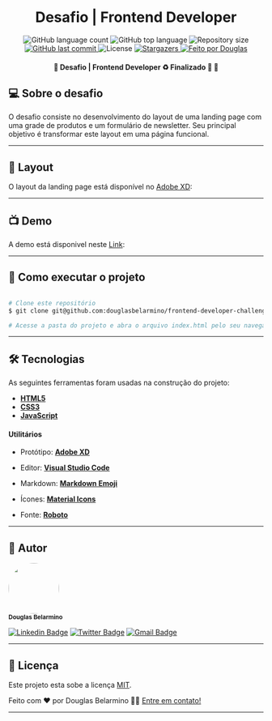 <h1 align="center">Desafio | Frontend Developer</h1>

<p align="center">
  <img alt="GitHub language count" src="https://img.shields.io/github/languages/count/douglasbelarmino/frontend-developer-challenge-at-linx?color=%23888888">

  <img alt="GitHub top language" src="https://img.shields.io/github/languages/top/douglasbelarmino/frontend-developer-challenge-at-linx?color=%23888888">

  <img alt="Repository size" src="https://img.shields.io/github/repo-size/douglasbelarmino/frontend-developer-challenge-at-linx?color=%23888888">
  
  <a href="https://github.com/douglasbelarmino/frontend-developer-challenge-at-linx/commits/master">
    <img alt="GitHub last commit" src="https://img.shields.io/github/last-commit/douglasbelarmino/frontend-developer-challenge-at-linx?color=%23888888">
  </a>
    
   <img alt="License" src="https://img.shields.io/badge/license-MIT-brightgreen?color=%23888888">
   
   <a href="https://github.com/douglasbelarmino/frontend-developer-challenge-at-linx/stargazers">
    <img alt="Stargazers" src="https://img.shields.io/github/stars/douglasbelarmino/frontend-developer-challenge-at-linx?color=%23888888">
  </a>

  <a href="https://rocketseat.com.br">
    <img alt="Feito por Douglas" src="https://img.shields.io/badge/feito%20por-Douglas-%23888888">
  </a>
</p>

<h4 align="center"> 
	🚧  Desafio | Frontend Developer ♻️ Finalizado 🚀 🚧
</h4>

## 💻 Sobre o desafio

O desafio consiste no desenvolvimento do layout de uma landing page com uma grade de produtos e um formulário de newsletter. Seu principal objetivo é transformar este layout em uma página funcional.

---

## 🎨 Layout

O layout da landing page está disponível no [Adobe XD](https://xd.adobe.com/spec/4025e242-a495-4594-71d2-5fd89d774b57-3614/grid):

---

## :tv: Demo

A demo está disponivel neste [Link](https://frontend-developer-challenge-at-linx.netlify.app/):

---

## 🚀 Como executar o projeto

```bash

# Clone este repositório
$ git clone git@github.com:douglasbelarmino/frontend-developer-challenge-at-linx.git frontend-developer-challenge-at-linx

# Acesse a pasta do projeto e abra o arquivo index.html pelo seu navegador

```

---

## 🛠 Tecnologias

As seguintes ferramentas foram usadas na construção do projeto:

- **[HTML5](https://developer.mozilla.org/pt-BR/docs/Web/HTML/HTML5)**
- **[CSS3](https://developer.mozilla.org/pt-BR/docs/Web/CSS)**
- **[JavaScript](https://developer.mozilla.org/pt-BR/docs/Web/JavaScript)**

#### **Utilitários**

- Protótipo: **[Adobe XD](https://www.adobe.com/br/products/xd.html)**
- Editor: **[Visual Studio Code](https://code.visualstudio.com/)**
- Markdown: **[Markdown Emoji](https://gist.github.com/rxaviers/7360908)**
- Ícones: **[Material Icons](https://material.io/resources/icons/?style=baseline)**

- Fonte: **[Roboto](https://fonts.google.com/specimen/Roboto)**

---

## 🦸 Autor

<img style="border-radius: 50%;" src="https://avatars3.githubusercontent.com/u/36802445?s=460&u=9af2af554d1947d09b9bf2e9cfb06d2f1ece22f7&v=4" width="100px;" alt=""/><br /><sub><b>Douglas Belarmino</b></sub>

[![Linkedin Badge](https://img.shields.io/badge/-Linkedin-0077b5?style=flat-square&logo=Linkedin&logoColor=white&link=https://www.linkedin.com/in/douglasbelarmino/)](https://www.linkedin.com/in/douglas-belarmino/)
[![Twitter Badge](https://img.shields.io/badge/-Twitter-1ca0f1?style=flat-square&labelColor=1ca0f1&logo=twitter&logoColor=white&link=https://twitter.com/douglasbelarmi)](https://twitter.com/douglasbelarmi)
[![Gmail Badge](https://img.shields.io/badge/-Gmail-c71610?style=flat-square&logo=Gmail&logoColor=white&link=mailto:douglasbelarmino@gmail.com)](mailto:douglas.belarr@gmail.com)

---

## 📝 Licença

Este projeto esta sobe a licença [MIT](https://github.com/douglasbelarmino/frontend-developer-challenge-at-linx/blob/master/LICENSE).

Feito com ❤️ por Douglas Belarmino 👋🏽 [Entre em contato!](https://www.linkedin.com/in/douglas-belarmino/)

---
